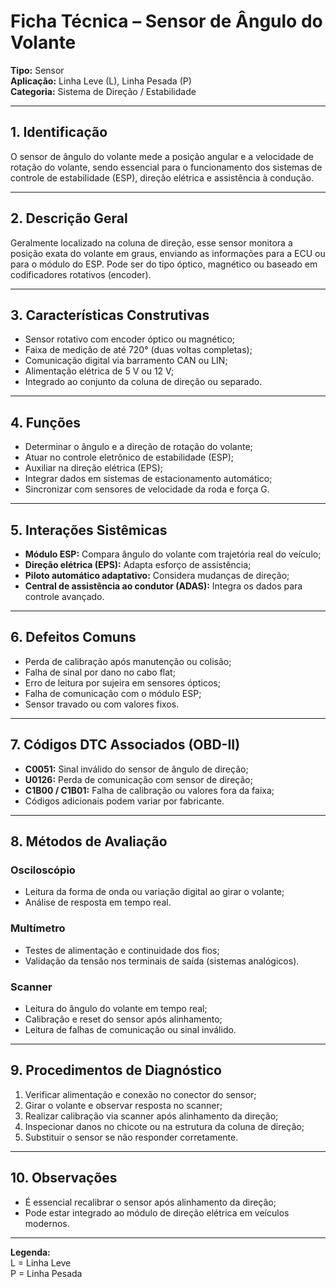 # Ficha Técnica – Sensor de Ângulo do Volante

**Tipo:** Sensor  
**Aplicação:** Linha Leve (L), Linha Pesada (P)  
**Categoria:** Sistema de Direção / Estabilidade

---

## 1. Identificação
O sensor de ângulo do volante mede a posição angular e a velocidade de rotação do volante, sendo essencial para o funcionamento dos sistemas de controle de estabilidade (ESP), direção elétrica e assistência à condução.

---

## 2. Descrição Geral
Geralmente localizado na coluna de direção, esse sensor monitora a posição exata do volante em graus, enviando as informações para a ECU ou para o módulo do ESP. Pode ser do tipo óptico, magnético ou baseado em codificadores rotativos (encoder).

---

## 3. Características Construtivas
- Sensor rotativo com encoder óptico ou magnético;
- Faixa de medição de até 720° (duas voltas completas);
- Comunicação digital via barramento CAN ou LIN;
- Alimentação elétrica de 5 V ou 12 V;
- Integrado ao conjunto da coluna de direção ou separado.

---

## 4. Funções
- Determinar o ângulo e a direção de rotação do volante;
- Atuar no controle eletrônico de estabilidade (ESP);
- Auxiliar na direção elétrica (EPS);
- Integrar dados em sistemas de estacionamento automático;
- Sincronizar com sensores de velocidade da roda e força G.

---

## 5. Interações Sistêmicas
- **Módulo ESP:** Compara ângulo do volante com trajetória real do veículo;
- **Direção elétrica (EPS):** Adapta esforço de assistência;
- **Piloto automático adaptativo:** Considera mudanças de direção;
- **Central de assistência ao condutor (ADAS):** Integra os dados para controle avançado.

---

## 6. Defeitos Comuns
- Perda de calibração após manutenção ou colisão;
- Falha de sinal por dano no cabo flat;
- Erro de leitura por sujeira em sensores ópticos;
- Falha de comunicação com o módulo ESP;
- Sensor travado ou com valores fixos.

---

## 7. Códigos DTC Associados (OBD-II)
- **C0051:** Sinal inválido do sensor de ângulo de direção;
- **U0126:** Perda de comunicação com sensor de direção;
- **C1B00 / C1B01:** Falha de calibração ou valores fora da faixa;
- Códigos adicionais podem variar por fabricante.

---

## 8. Métodos de Avaliação

### Osciloscópio
- Leitura da forma de onda ou variação digital ao girar o volante;
- Análise de resposta em tempo real.

### Multímetro
- Testes de alimentação e continuidade dos fios;
- Validação da tensão nos terminais de saída (sistemas analógicos).

### Scanner
- Leitura do ângulo do volante em tempo real;
- Calibração e reset do sensor após alinhamento;
- Leitura de falhas de comunicação ou sinal inválido.

---

## 9. Procedimentos de Diagnóstico
1. Verificar alimentação e conexão no conector do sensor;
2. Girar o volante e observar resposta no scanner;
3. Realizar calibração via scanner após alinhamento da direção;
4. Inspecionar danos no chicote ou na estrutura da coluna de direção;
5. Substituir o sensor se não responder corretamente.

---

## 10. Observações
- É essencial recalibrar o sensor após alinhamento da direção;
- Pode estar integrado ao módulo de direção elétrica em veículos modernos.

---

**Legenda:**  
L = Linha Leve  
P = Linha Pesada

